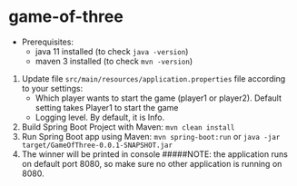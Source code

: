 # game-of-three
* Prerequisites:
    * java 11 installed (to check `java -version`)
    * maven 3 installed (to check `mvn -version`)
        
1. Update file `src/main/resources/application.properties` file according to your settings:
    * Which player wants to start the game (player1 or player2). Default setting takes Player1 to start the game
    * Logging level. By default, it is Info.
2. Build Spring Boot Project with Maven: `mvn clean install`
3. Run Spring Boot app using Maven: `mvn spring-boot:run` or `java -jar target/GameOfThree-0.0.1-SNAPSHOT.jar`
4. The winner will be printed in console
    #####NOTE: the application runs on default port 8080, so make sure no other application is running on 8080. 
